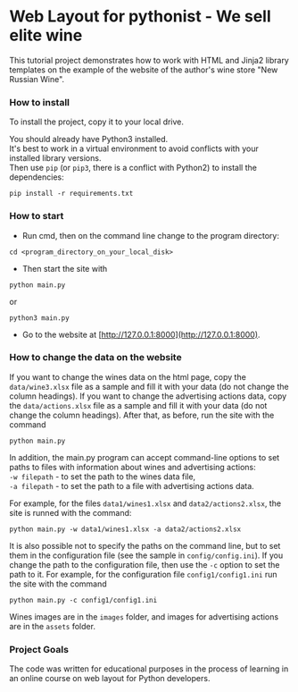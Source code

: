 # Web Layout for pythonist - We sell elite wine

This tutorial project demonstrates how to work with HTML and Jinja2 library templates on the example of the website of the author's wine store "New Russian Wine".

### How to install

To install the project, copy it to your local drive.

You should already have Python3 installed.<br>
It's best to work in a virtual environment to avoid conflicts with your installed library versions.<br>
Then use `pip` (or `pip3`, there is a conflict with Python2) to install the dependencies:
```
pip install -r requirements.txt
```

### How to start

- Run cmd, then on the command line change to the program directory: 
```
cd <program_directory_on_your_local_disk>
```
- Then start the site with 
```
python main.py
```
or
```
python3 main.py
```
- Go to the website at [http://127.0.0.1:8000](http://127.0.0.1:8000).

### How to change the data on the website

If you want to change the wines data on the html page, copy the `data/wine3.xlsx` file as a sample and fill it with your data (do not change the column headings). If you want to change the advertising actions data, copy the `data/actions.xlsx` file as a sample and fill it with your data (do not change the column headings). After that, as before, run the site with the command
```
python main.py
```

In addition, the main.py program can accept command-line options to set paths to files with information about wines and advertising actions:<br>
`-w filepath` - to set the path to the wines data file,<br>
`-a filepath` - to set the path to a file with advertising actions data.

For example, for the files `data1/wines1.xlsx` and `data2/actions2.xlsx`, the site is runned with the command:
```
python main.py -w data1/wines1.xlsx -a data2/actions2.xlsx
```

It is also possible not to specify the paths on the command line, but to set them in the configuration file (see the sample in `config/config.ini`).
If you change the path to the configuration file, then use the `-c` option to set the path to it. For example, for the configuration file `config1/config1.ini`
run the site with the command
```
python main.py -c config1/config1.ini
```

Wines images are in the `images` folder, and images for advertising actions are in the `assets` folder.

### Project Goals

The code was written for educational purposes in the process of learning in an online course on web layout for Python developers.